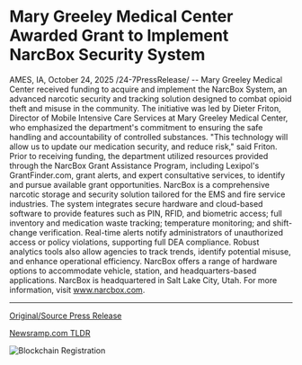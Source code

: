 # Mary Greeley Medical Center Awarded Grant to Implement NarcBox Security System

AMES, IA, October 24, 2025 /24-7PressRelease/ -- Mary Greeley Medical Center received funding to acquire and implement the NarcBox System, an advanced narcotic security and tracking solution designed to combat opioid theft and misuse in the community.  The initiative was led by Dieter Friton, Director of Mobile Intensive Care Services at Mary Greeley Medical Center, who emphasized the department's commitment to ensuring the safe handling and accountability of controlled substances. "This technology will allow us to update our medication security, and reduce risk," said Friton.  Prior to receiving funding, the department utilized resources provided through the NarcBox Grant Assistance Program, including Lexipol's GrantFinder.com, grant alerts, and expert consultative services, to identify and pursue available grant opportunities.  NarcBox is a comprehensive narcotic storage and security solution tailored for the EMS and fire service industries. The system integrates secure hardware and cloud-based software to provide features such as PIN, RFID, and biometric access; full inventory and medication waste tracking; temperature monitoring; and shift-change verification. Real-time alerts notify administrators of unauthorized access or policy violations, supporting full DEA compliance. Robust analytics tools also allow agencies to track trends, identify potential misuse, and enhance operational efficiency.  NarcBox offers a range of hardware options to accommodate vehicle, station, and headquarters-based applications.  NarcBox is headquartered in Salt Lake City, Utah. For more information, visit www.narcbox.com. 

---

[Original/Source Press Release](https://www.24-7pressrelease.com/press-release/528021/mary-greeley-medical-center-awarded-grant-to-implement-narcbox-security-system)
                    

[Newsramp.com TLDR](https://newsramp.com/curated-news/mary-greeley-medical-center-boosts-opioid-security-with-narcbox-system/887bc5726ccbf1e0380f5f94a58ae461) 

 

 



![Blockchain Registration](https://cdn.newsramp.app/24-7PressRelease/qrcode/2510/24/wall3Me_.webp)